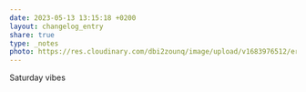 ```yaml
---
date: 2023-05-13 13:15:18 +0200
layout: changelog_entry
share: true
type: _notes
photo: https://res.cloudinary.com/dbi2zounq/image/upload/v1683976512/ersloilvqicgal3wjqgw.jpg
---
```

Saturday vibes 
